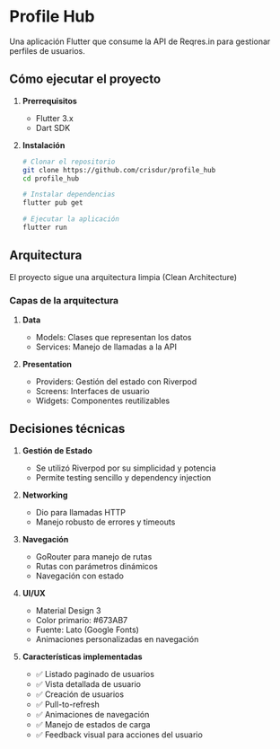 # Profile Hub

Una aplicación Flutter que consume la API de Reqres.in para gestionar perfiles de usuarios.

## Cómo ejecutar el proyecto

1. **Prerrequisitos**
   - Flutter 3.x
   - Dart SDK

2. **Instalación**
   ```bash
   # Clonar el repositorio
   git clone https://github.com/crisdur/profile_hub
   cd profile_hub

   # Instalar dependencias
   flutter pub get

   # Ejecutar la aplicación
   flutter run
   ```

## Arquitectura

El proyecto sigue una arquitectura limpia (Clean Architecture)

### Capas de la arquitectura

1. **Data**
   - Models: Clases que representan los datos
   - Services: Manejo de llamadas a la API

2. **Presentation**
   - Providers: Gestión del estado con Riverpod
   - Screens: Interfaces de usuario
   - Widgets: Componentes reutilizables

## Decisiones técnicas

1. **Gestión de Estado**
   - Se utilizó Riverpod por su simplicidad y potencia
   - Permite testing sencillo y dependency injection

2. **Networking**
   - Dio para llamadas HTTP
   - Manejo robusto de errores y timeouts

3. **Navegación**
   - GoRouter para manejo de rutas
   - Rutas con parámetros dinámicos
   - Navegación con estado

4. **UI/UX**
   - Material Design 3
   - Color primario: #673AB7
   - Fuente: Lato (Google Fonts)
   - Animaciones personalizadas en navegación

5. **Características implementadas**
   - ✅ Listado paginado de usuarios
   - ✅ Vista detallada de usuario
   - ✅ Creación de usuarios
   - ✅ Pull-to-refresh
   - ✅ Animaciones de navegación
   - ✅ Manejo de estados de carga
   - ✅ Feedback visual para acciones del usuario
